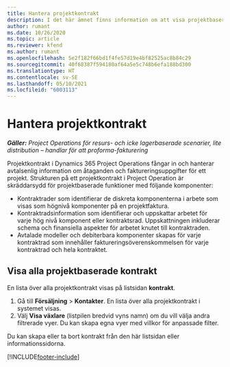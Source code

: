 ```yaml
---
title: Hantera projektkontrakt
description: I det här ämnet finns information om att visa projektbaserade kontrakt.
author: rumant
ms.date: 10/26/2020
ms.topic: article
ms.reviewer: kfend
ms.author: rumant
ms.openlocfilehash: 5e2f182f66bd1f4fe57d19e4bf82525ac8b84c29
ms.sourcegitcommit: 40f68387f594180af64a5e5c748b6efa188bd300
ms.translationtype: HT
ms.contentlocale: sv-SE
ms.lasthandoff: 05/10/2021
ms.locfileid: "6003113"
---
```

# <a name="manage-project-contracts"></a>Hantera projektkontrakt

_**Gäller:** Project Operations för resurs- och icke lagerbaserade scenarier, lite distribution – handlar för att proforma-fakturering_

Projektkontrakt i Dynamics 365 Project Operations fångar in och hanterar avtalsenlig information om åtaganden och faktureringsuppgifter för ett projekt. Strukturen på ett projektkontrakt i Project Operation är skräddarsydd för projektbaserade funktioner med följande komponenter:

- Kontraktrader som identifierar de diskreta komponenterna i arbete som visas som högnivå komponenter på en projektfaktura.
- Kontraktradsinformation som identifierar och uppskattar arbetet för varje hög nivå komponent eller kontraktsrad. Uppskattningen inkluderar schema och finansiella aspekter för arbetet knutet till kontraktraden.
- Avtalade modeller och debiterbara komponenter skapas för varje kontraktrad som innehåller faktureringsöverenskommelsen för varje kontraktrad och hela kontraktet.

## <a name="view-all-project-based-contracts"></a>Visa alla projektbaserade kontrakt

En lista över alla projektkontrakt visas på listsidan **kontrakt**. 

1. Gå till **Försäljning** > **Kontakter**. En lista över alla projektkontrakt i systemet visas. 
2. Välj **Visa växlare** (listpilen bredvid vyns namn) om du vill välja andra filtrerade vyer. Du kan skapa egna vyer med villkor för anpassade filter.

Du kan skapa eller ta bort kontrakt från den här listsidan eller informationssidorna.


[!INCLUDE[footer-include](../../includes/footer-banner.md)]
